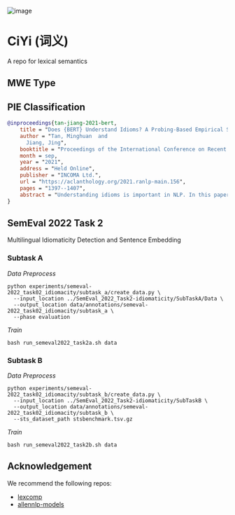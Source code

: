 ![image](https://user-images.githubusercontent.com/2136700/161353640-5bb7009d-5d50-4413-a752-f81fdad6a6d0.png)

# CiYi (词义)

A repo for lexical semantics

## MWE Type

## PIE Classification

```bibtex
@inproceedings{tan-jiang-2021-bert,
    title = "Does {BERT} Understand Idioms? A Probing-Based Empirical Study of {BERT} Encodings of Idioms",
    author = "Tan, Minghuan  and
      Jiang, Jing",
    booktitle = "Proceedings of the International Conference on Recent Advances in Natural Language Processing (RANLP 2021)",
    month = sep,
    year = "2021",
    address = "Held Online",
    publisher = "INCOMA Ltd.",
    url = "https://aclanthology.org/2021.ranlp-main.156",
    pages = "1397--1407",
    abstract = "Understanding idioms is important in NLP. In this paper, we study to what extent pre-trained BERT model can encode the meaning of a potentially idiomatic expression (PIE) in a certain context. We make use of a few existing datasets and perform two probing tasks: PIE usage classification and idiom paraphrase identification. Our experiment results suggest that BERT indeed can separate the literal and idiomatic usages of a PIE with high accuracy. It is also able to encode the idiomatic meaning of a PIE to some extent.",
}
```

## SemEval 2022 Task 2

Multilingual Idiomaticity Detection and Sentence Embedding

### Subtask A

_Data Preprocess_

```shell
python experiments/semeval-2022_task02_idiomacity/subtask_a/create_data.py \
  --input_location ../SemEval_2022_Task2-idiomaticity/SubTaskA/Data \
  --output_location data/annotations/semeval-2022_task02_idiomacity/subtask_a \
  --phase evaluation
```

_Train_

```shell
bash run_semeval2022_task2a.sh data
```

### Subtask B

_Data Preprocess_

```shell
python experiments/semeval-2022_task02_idiomacity/subtask_b/create_data.py \
  --input_location ../SemEval_2022_Task2-idiomaticity/SubTaskB \
  --output_location data/annotations/semeval-2022_task02_idiomacity/subtask_b \
  --sts_dataset_path stsbenchmark.tsv.gz
```

_Train_

```shell
bash run_semeval2022_task2b.sh data
```

## Acknowledgement

We recommend the following repos:

* [lexcomp](https://github.com/vered1986/lexcomp)
* [allennlp-models](https://github.com/allenai/allennlp-models)
